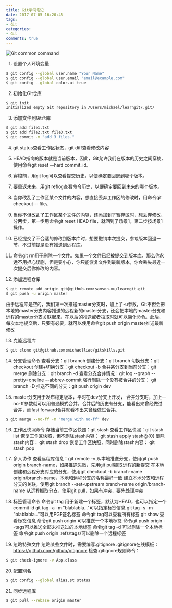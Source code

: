 ```yaml
---
title: Git学习笔记
date: 2017-07-05 16:20:45
tags:
- Git
categories:
- Git
comments: true
---
```


![Git common command](https://blog-1256671606.cos.ap-guangzhou.myqcloud.com/picture/git.png)

1. 设置个人环境变量
``` bash
$ git config --global user.name "Your Name"
$ git config --global user.email "email@example.com"
$ git config --global color.ui true
```

2. 初始化Git仓库
``` bash
$ git init
Initialized empty Git repository in /Users/michael/learngit/.git/
```

3. 添加文件到Git仓库
``` bash
$ git add file1.txt
$ git add file2.txt file3.txt
$ git commit -m "add 3 files."
```

4. git status查看工作区状态，git diff查看修改内容

5. HEAD指向的版本就是当前版本，因此，Git允许我们在版本的历史之间穿梭，使用命令git reset --hard commit_id。

6. 穿梭前，用git log可以查看提交历史，以便确定要回退到哪个版本。

7. 要重返未来，用git reflog查看命令历史，以便确定要回到未来的哪个版本。

8. 当你改乱了工作区某个文件的内容，想直接丢弃工作区的修改时，用命令git checkout -- file。

9. 当你不但改乱了工作区某个文件的内容，还添加到了暂存区时，想丢弃修改，分两步，第一步用命令git reset HEAD file，就回到了场景1，第二步按场景1操作。

10. 已经提交了不合适的修改到版本库时，想要撤销本次提交，参考版本回退一节，不过前提是没有推送到远程库。

11. 命令git rm用于删除一个文件。如果一个文件已经被提交到版本库，那么你永远不用担心误删，但是要小心，你只能恢复文件到最新版本，你会丢失最近一次提交后你修改的内容。

12. 添加远程仓库
``` bash
$ git remote add origin git@github.com:samson-xu/learngit.git
$ git push -u origin master
```
  由于远程库是空的，我们第一次推送master分支时，加上了-u参数，Git不但会把本地的master分支内容推送的远程新的master分支，还会把本地的master分支和远程的master分支关联起来，在以后的推送或者拉取时就可以简化命令。此后，每次本地提交后，只要有必要，就可以使用命令git push origin master推送最新修改

13. 克隆远程库
``` bash
$ git clone git@github.com:michaelliao/gitskills.git
```
14. 分支管理命令
查看分支：git branch
创建分支：git branch <name>
切换分支：git checkout <name>
创建+切换分支：git checkout -b <name>
合并某分支到当前分支：git merge <name>
删除分支：git branch -d <name>
查看分支合并情况：git log --graph --pretty=oneline --abbrev-commit
强行删除一个没有被合并的分支： git branch -D <name>
推送不同的分支：git push origin dev

15. master分支用于发布稳定版本，平时在dev分支上开发， 合并分支时，加上--no-ff参数就可以用普通模式合并，合并后的历史有分支，能看出来曾经做过合并，而fast forward合并就看不出来曾经做过合并。
``` bash
$ git merge --no-ff -m "merge with no-ff" dev
```

16. 工作区快照命令
存储当前工作区快照：git stash
查看工作区快照：git stash list
恢复工作区快照，但不删除stash内容： git stash apply stash@{0}
删除stash内容： git stash drop
恢复工作区快照，同时删除stash内容： git stash pop

17. 多人协作
查看远程库信息：git remote -v
从本地推送分支，使用git push origin branch-name，如果推送失败，先用git pull抓取远程的新提交
在本地创建和远程分支对应的分支，使用git checkout -b branch-name origin/branch-name，本地和远程分支的名称最好一致
建立本地分支和远程分支的关联，使用git branch --set-upstream branch-name origin/branch-name
从远程抓取分支，使用git pull，如果有冲突，要先处理冲突

18. 标签管理命令
命令git tag <name>用于新建一个标签，默认为HEAD，也可以指定一个commit id
git tag -a <tagname> -m "blablabla..."可以指定标签信息
git tag -s <tagname> -m "blablabla..."可以用PGP签名标签
命令git tag可以查看所有标签
git show <tagname>查看标签信息
命令git push origin <tagname>可以推送一个本地标签
命令git push origin --tags可以推送全部未推送过的本地标签
命令git tag -d <tagname>可以删除一个本地标签
命令git push origin :refs/tags/<tagname>可以删除一个远程标签

19. 忽略特殊文件
忽略某些文件时，需要编写.gitignore
.gitignore在线模板： https://github.com/github/gitignore
检查.gitignore规则命令：
``` bash
$ git check-ignore -v App.class
```

20. 配置别名
``` bash
$ git config --global alias.st status
```

21. 同步远程库
``` bash
$ git pull --rebase origin master
```
